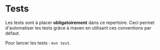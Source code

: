 # Tests

Les tests sont à placer **obligatoirement** dans ce repertoire. Ceci permet d'automatiser les tests grâce à maven en utilisant 
ces conventions par défaut.

Pour lancer les tests : `mvn test`.  